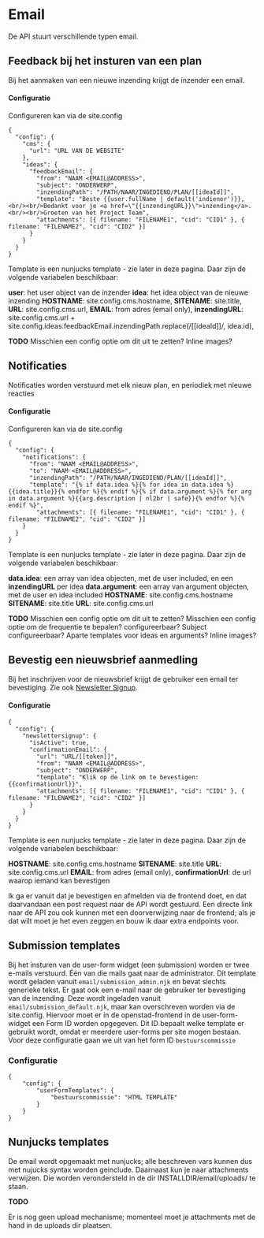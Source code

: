# Email

De API stuurt verschillende typen email.

## Feedback bij het insturen van een plan

Bij het aanmaken van een nieuwe inzending krijgt de inzender een email.

#### Configuratie

Configureren kan via de site.config

```
{
  "config": {
    "cms": {
      "url": "URL VAN DE WEBSITE"
    },
    "ideas": {
      "feedbackEmail": {
        "from": "NAAM <EMAIL@ADDRESS>",
        "subject": "ONDERWERP",
        "inzendingPath": "/PATH/NAAR/INGEDIEND/PLAN/[[ideaId]]",
        "template": "Beste {{user.fullName | default('indiener')}},<br/><br/>Bedankt voor je <a href=\"{{inzendingURL}}\">inzending</a>.<br/><br/>Groeten van het Project Team",
        "attachments": [{ filename: "FILENAME1", "cid": "CID1" }, { filename: "FILENAME2", "cid": "CID2" }]
      }
    }
  }
}
```

Template is een nunjucks template - zie later in deze pagina. Daar zijn de volgende variabelen beschikbaar:

**user**: het user object van de inzender
**idea**: het idea object van de nieuwe inzending
**HOSTNAME**: site.config.cms.hostname,
**SITENAME**: site.title,
**URL**: site.config.cms.url,
**EMAIL**: from adres (email only),
**inzendingURL**: site.config.cms.url + site.config.ideas.feedbackEmail.inzendingPath.replace(/\[\[ideaId\]\]/, idea.id),

**TODO**
Misschien een config optie om dit uit te zetten?
Inline images?

## Notificaties

Notificaties worden verstuurd met elk nieuw plan, en periodiek met nieuwe reacties

#### Configuratie

Configureren kan via de site.config

```
{
  "config": {
    "notifications": {
      "from": "NAAM <EMAIL@ADDRESS>",
      "to": "NAAM <EMAIL@ADDRESS>",
      "inzendingPath": "/PATH/NAAR/INGEDIEND/PLAN/[[ideaId]]",
      "template": "{% if data.idea %}{% for idea in data.idea %}{{idea.title}}{% endfor %}{% endif %}{% if data.argument %}{% for arg in data.argument %}{{arg.description | nl2br | safe}}{% endfor %}{% endif %}",
        "attachments": [{ filename: "FILENAME1", "cid": "CID1" }, { filename: "FILENAME2", "cid": "CID2" }]
    }
  }
}
```

Template is een nunjucks template - zie later in deze pagina. Daar zijn de volgende variabelen beschikbaar:

**data.idea**: een array van idea objecten, met de user included, en een **inzendingURL** per idea
**data.argument**: een array van argument objecten, met de user en idea included
**HOSTNAME**: site.config.cms.hostname
**SITENAME**: site.title
**URL**: site.config.cms.url

**TODO**
Misschien een config optie om dit uit te zetten?
Misschien een config optie om de frequentie te bepalen?
configureerbaar?
Subject configureerbaar?
Aparte templates voor ideas en arguments?
Inline images?

## Bevestig een nieuwsbrief aanmedling

Bij het inschrijven voor de nieuwsbrief krijgt de gebruiker een email ter bevestiging. Zie ook [Newsletter Signup](/doc/newslettersignup).

#### Configuratie

```
{
  "config": {
    "newslettersignup": {
      "isActive": true,
      "confirmationEmail": {
        "url": "URL/[[token]]",
        "from": "NAAM <EMAIL@ADDRESS>",
        "subject": "ONDERWERP",
        "template": "Klik op de link om te bevestigen: {{confirmationUrl}}",
        "attachments": [{ filename: "FILENAME1", "cid": "CID1" }, { filename: "FILENAME2", "cid": "CID2" }]
      }
    }
  }
}

```

Template is een nunjucks template - zie later in deze pagina. Daar zijn de volgende variabelen beschikbaar:

**HOSTNAME**: site.config.cms.hostname
**SITENAME**: site.title
**URL**: site.config.cms.url
**EMAIL**: from adres (email only),
**confirmationUrl**: de url waarop iemand kan bevestigen

Ik ga er vanuit dat je bevestigen en afmelden via de frontend doet, en dat daarvandaan een post request naar de API wordt gestuurd. Een directe link naar de API zou ook kunnen met een doorverwijzing naar de frontend; als je dat wilt moet je het even zeggen en bouw ik daar extra endpoints voor.

## Submission templates
Bij het insturen van de user-form widget (een submission) worden er twee e-mails verstuurd. Één van die mails gaat naar de administrator. Dit template wordt geladen vanuit `email/submission_admin.njk` en bevat slechts generieke tekst.
Er gaat ook een e-mail naar de gebruiker ter bevestiging van de inzending. Deze wordt ingeladen vanuit `email/submission_default.njk`, maar kan overschreven worden via de site.config. Hiervoor moet er in de openstad-frontend in de user-form-widget een Form ID worden opgegeven. Dit ID bepaalt welke template er gebruikt wordt, omdat er meerdere user-forms per site mogen bestaan. Voor deze configuratie gaan we uit van het form ID `bestuurscommissie`

### Configuratie

```
{
    "config": {
        "userFormTemplates": {
            "bestuurscommissie": "HTML TEMPLATE"
        }
    }
}
```

## Nunjucks templates

De email wordt opgemaakt met nunjucks; alle beschreven vars kunnen dus met nujucks syntax worden geinclude.
Daarnaast kun je naar attachments verwijzen. Die worden verondersteld in de dir INSTALLDIR/email/uploads/ te staan.

**TODO**

Er is nog geen upload mechanisme; momenteel moet je attachments met de hand in de uploads dir plaatsen.


